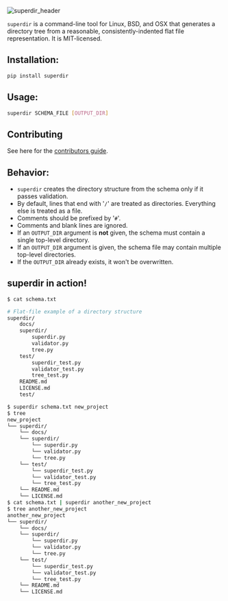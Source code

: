 ![superdir_header](https://github.com/foundling/superdir/blob/master/superdir_logo.png)

`superdir` is a command-line tool for Linux, BSD, and OSX that generates a directory tree from a reasonable, consistently-indented flat file representation.  It is MIT-licensed.

## Installation:

````bash
pip install superdir
````

## Usage:

````bash
superdir SCHEMA_FILE [OUTPUT_DIR]
````

## Contributing

See here for the [contributors guide](https://github.com/foundling/superdir/blob/master/CONTRIBUTING.md). 


## Behavior:

- `superdir` creates the directory structure from the schema only if it passes validation.
- By default, lines that end with '`/`' are treated as directories. Everything else is treated as a file. 
- Comments should be prefixed by '`#`'.
- Comments and blank lines are ignored.
- If an `OUTPUT_DIR` argument is **not** given, the schema must contain a single top-level directory.
- If an `OUTPUT_DIR` argument is given, the schema file may contain multiple top-level directories.
- If the `OUTPUT_DIR` already exists, it won't be overwritten. 

## superdir in action!

````bash
$ cat schema.txt

# Flat-file example of a directory structure
superdir/
    docs/
    superdir/
        superdir.py
        validator.py
        tree.py
    test/
        superdir_test.py
        validator_test.py
        tree_test.py
    README.md
    LICENSE.md
    test/

$ superdir schema.txt new_project 
$ tree
new_project
└── superdir/
    └── docs/
    └── superdir/
        └── superdir.py
        └── validator.py
        └── tree.py
    └── test/
        └── superdir_test.py
        └── validator_test.py
        └── tree_test.py
    └── README.md
    └── LICENSE.md
$ cat schema.txt | superdir another_new_project
$ tree another_new_project
another_new_project
└── superdir/
    └── docs/
    └── superdir/
        └── superdir.py
        └── validator.py
        └── tree.py
    └── test/
        └── superdir_test.py
        └── validator_test.py
        └── tree_test.py
    └── README.md
    └── LICENSE.md
````
